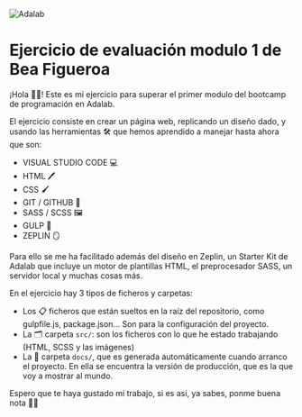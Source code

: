 ![Adalab](https://beta.adalab.es/resources/images/adalab-logo-155x61-bg-white.png)

# Ejercicio de evaluación modulo 1 de Bea Figueroa

¡Hola 👋🏽! Este es mi ejercicio para superar el primer modulo del bootcamp de programación en Adalab.

El ejercicio consiste en crear un página web, replicando un diseño dado, y usando las herramientas 🛠️ que hemos aprendido a manejar hasta ahora que son:

- VISUAL STUDIO CODE 💻
- HTML 🖊️
- CSS 🖌️
- GIT / GITHUB 🌳
- SASS / SCSS 🖼️
- GULP 🤖
- ZEPLIN 🪞

Para ello se me ha facilitado además del diseño en Zeplin, un Starter Kit de Adalab que incluye un motor de plantillas HTML, el preprocesador SASS, un servidor local y muchas cosas más.

En el ejercicio hay 3 tipos de ficheros y carpetas:

- Los 📋 ficheros que están sueltos en la raíz del repositorio, como gulpfile.js, package.json... Son para la configuración del proyecto.
- La 🗂️ carpeta `src/`: son los ficheros con lo que he estado trabajando (HTML, SCSS y las imágenes)
- La 📂 carpeta `docs/`, que es generada automáticamente cuando arranco el proyecto. En ella se encuentra la versión de producción, que es la que voy a mostrar al mundo.

Espero que te haya gustado mi trabajo, si es así, ya sabes, ponme buena nota 💯😉
